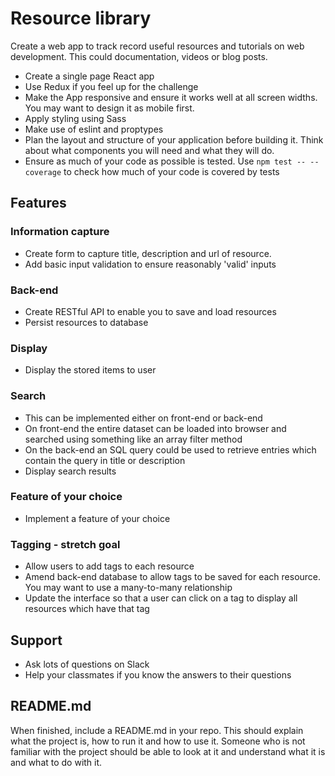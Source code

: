# Resource library

Create a web app to track record useful resources and tutorials on web development. This could documentation, videos or blog posts.

- Create a single page React app
- Use Redux if you feel up for the challenge
- Make the App responsive and ensure it works well at all screen widths. You may want to design it as mobile first.
- Apply styling using Sass
- Make use of eslint and proptypes
- Plan the layout and structure of your application before building it. Think about what components you will need and what they will do.
- Ensure as much of your code as possible is tested. Use `npm test -- --coverage` to check how much of your code is covered by tests

## Features

### Information capture
- Create form to capture title, description and url of resource.
- Add basic input validation to ensure reasonably 'valid' inputs

### Back-end
- Create RESTful API to enable you to save and load resources
- Persist resources to database

### Display
- Display the stored items to user

### Search
- This can be implemented either on front-end or back-end
- On front-end the entire dataset can be loaded into browser and searched using something like an array filter method
- On the back-end an SQL query could be used to retrieve entries which contain the query in title or description
- Display search results

### Feature of your choice
- Implement a feature of your choice

### Tagging - stretch goal
- Allow users to add tags to each resource
- Amend back-end database to allow tags to be saved for each resource. You may want to use a many-to-many relationship
- Update the interface so that a user can click on a tag to display all resources which have that tag

## Support

* Ask lots of questions on Slack
* Help your classmates if you know the answers to their questions

## README.md

When finished, include a README.md in your repo. This should explain what the project is, how to run it and how to use it. Someone who is not familiar with the project should be able to look at it and understand what it is and what to do with it.
